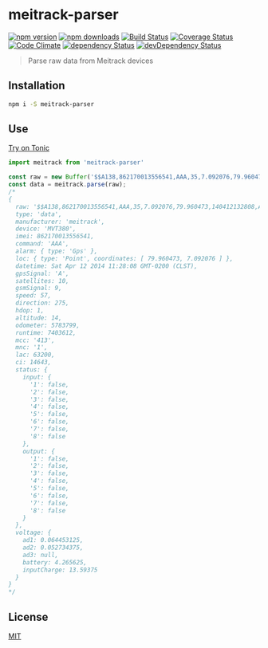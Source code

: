 # meitrack-parser

[![npm version](https://img.shields.io/npm/v/meitrack-parser.svg?style=flat-square)](https://www.npmjs.com/package/meitrack-parser)
[![npm downloads](https://img.shields.io/npm/dm/meitrack-parser.svg?style=flat-square)](https://www.npmjs.com/package/meitrack-parser)
[![Build Status](https://img.shields.io/travis/lgaticaq/meitrack-parser.svg?style=flat-square)](https://travis-ci.org/lgaticaq/meitrack-parser)
[![Coverage Status](https://img.shields.io/coveralls/lgaticaq/meitrack-parser/master.svg?style=flat-square)](https://coveralls.io/github/lgaticaq/meitrack-parser?branch=master)
[![Code Climate](https://img.shields.io/codeclimate/github/lgaticaq/meitrack-parser.svg?style=flat-square)](https://codeclimate.com/github/lgaticaq/meitrack-parser)
[![dependency Status](https://img.shields.io/david/lgaticaq/meitrack-parser.svg?style=flat-square)](https://david-dm.org/lgaticaq/meitrack-parser#info=dependencies)
[![devDependency Status](https://img.shields.io/david/dev/lgaticaq/meitrack-parser.svg?style=flat-square)](https://david-dm.org/lgaticaq/meitrack-parser#info=devDependencies)

> Parse raw data from Meitrack devices

## Installation

```bash
npm i -S meitrack-parser
```

## Use

[Try on Tonic](https://tonicdev.com/npm/meitrack-parser)
```js
import meitrack from 'meitrack-parser'

const raw = new Buffer('$$A138,862170013556541,AAA,35,7.092076,79.960473,140412132808,A,10,9,57,275,1,14,5783799,7403612,413|1|F6E0|3933,0000,000B|0009||02D8|0122,*EE\r\n');
const data = meitrack.parse(raw);
/*
{ 
  raw: '$$A138,862170013556541,AAA,35,7.092076,79.960473,140412132808,A,10,9,57,275,1,14,5783799,7403612,413|1|F6E0|3933,0000,000B|0009||02D8|0122,*EE\r\n',
  type: 'data',
  manufacturer: 'meitrack',
  device: 'MVT380',
  imei: 862170013556541,
  command: 'AAA',
  alarm: { type: 'Gps' },
  loc: { type: 'Point', coordinates: [ 79.960473, 7.092076 ] },
  datetime: Sat Apr 12 2014 11:28:08 GMT-0200 (CLST),
  gpsSignal: 'A',
  satellites: 10,
  gsmSignal: 9,
  speed: 57,
  direction: 275,
  hdop: 1,
  altitude: 14,
  odometer: 5783799,
  runtime: 7403612,
  mcc: '413',
  mnc: '1',
  lac: 63200,
  ci: 14643,
  status: { 
    input: {
      '1': false,
      '2': false,
      '3': false,
      '4': false,
      '5': false,
      '6': false,
      '7': false,
      '8': false
    },
    output: {
      '1': false,
      '2': false,
      '3': false,
      '4': false,
      '5': false,
      '6': false,
      '7': false,
      '8': false
    }
  },
  voltage: {
    ad1: 0.064453125,
    ad2: 0.052734375,
    ad3: null,
    battery: 4.265625,
    inputCharge: 13.59375
  }
}
*/
```

## License

[MIT](https://tldrlegal.com/license/mit-license)
